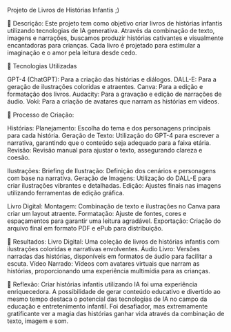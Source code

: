 Projeto de Livros de Histórias Infantis ;)

📒 Descrição:
Este projeto tem como objetivo criar livros de histórias infantis utilizando tecnologias de IA generativa. Através da combinação de texto, imagens e narrações, buscamos produzir histórias cativantes e visualmente encantadoras para crianças. Cada livro é projetado para estimular a imaginação e o amor pela leitura desde cedo.

🤖 Tecnologias Utilizadas

GPT-4 (ChatGPT): Para a criação das histórias e diálogos.
DALL-E: Para a geração de ilustrações coloridas e atraentes.
Canva: Para a edição e formatação dos livros.
Audacity: Para a gravação e edição de narrações de áudio.
Voki: Para a criação de avatares que narram as histórias em vídeos.

🧐 Processo de Criação:

Histórias:
Planejamento: Escolha do tema e dos personagens principais para cada história.
Geração de Texto: Utilização do GPT-4 para escrever a narrativa, garantindo que o conteúdo seja adequado para a faixa etária.
Revisão: Revisão manual para ajustar o texto, assegurando clareza e coesão.

Ilustrações:
Briefing de Ilustração: Definição dos cenários e personagens com base na narrativa.
Geração de Imagens: Utilização do DALL-E para criar ilustrações vibrantes e detalhadas.
Edição: Ajustes finais nas imagens utilizando ferramentas de edição gráfica.

Livro Digital:
Montagem: Combinação de texto e ilustrações no Canva para criar um layout atraente.
Formatação: Ajuste de fontes, cores e espaçamentos para garantir uma leitura agradável.
Exportação: Criação do arquivo final em formato PDF e ePub para distribuição.

🚀 Resultados:
Livro Digital: Uma coleção de livros de histórias infantis com ilustrações coloridas e narrativas envolventes.
Áudio Livro: Versões narradas das histórias, disponíveis em formatos de áudio para facilitar a escuta.
Vídeo Narrado: Vídeos com avatares virtuais que narram as histórias, proporcionando uma experiência multimídia para as crianças.

💭 Reflexão: 
Criar histórias infantis utilizando IA foi uma experiência enriquecedora. A possibilidade de gerar conteúdo educativo e divertido ao mesmo tempo destaca o potencial das tecnologias de IA no campo da educação e entretenimento infantil. Foi desafiador, mas extremamente gratificante ver a magia das histórias ganhar vida através da combinação de texto, imagem e som.

